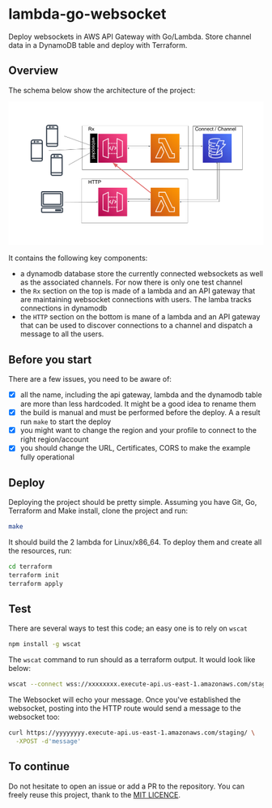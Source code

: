 # lambda-go-websocket

Deploy websockets in AWS API Gateway with Go/Lambda. Store channel data
in a DynamoDB table and deploy with Terraform.

## Overview

The schema below show the architecture of the project:

![overview](./img/arch.png)

It contains the following key components:

- a dynamodb database store the currently connected websockets as well as the
  associated channels. For now there is only one test channel
- the `Rx` section on the top is made of a lambda and an API gateway that
  are maintaining websocket connections with users. The lamba tracks
  connections in dynamodb
- the `HTTP` section on the bottom is mane of a lambda and an API gateway that
  can be used to discover connections to a channel and dispatch a message to
  all the users.

## Before you start

There are a few issues, you need to be aware of:

- [x] all the name, including the api gateway, lambda and the dynamodb table
  are more than less hardcoded. It might be a good idea to rename them 
- [x] the build is manual and must be performed before the deploy. A a result
  run `make` to start the deploy
- [x] you might want to change the region and your profile to connect to the
  right region/account
- [x] you should change the URL, Certificates, CORS to make the example fully
  operational

## Deploy

Deploying the project should be pretty simple. Assuming you have Git, Go,
Terraform and Make install, clone the project and run:
 
```bash
make
```

It should build the 2 lambda for Linux/x86_64. To deploy them and create
all the resources, run:

```bash
cd terraform
terraform init
terraform apply
```

## Test

There are several ways to test this code; an easy one is to rely on `wscat`

```bash
npm install -g wscat
```

The `wscat` command to run should as a terraform output. It would look like
below:

```bash
wscat --connect wss://xxxxxxxx.execute-api.us-east-1.amazonaws.com/staging
```

The Websocket will echo your message. Once you've established the websocket,
posting into the HTTP route would send a message to the websocket too:

```bash
curl https://yyyyyyyy.execute-api.us-east-1.amazonaws.com/staging/ \
  -XPOST -d'message' 
```

## To continue

Do not hesitate to open an issue or add a PR to the repository. You can
freely reuse this project, thank to the [MIT LICENCE](./LICENSE).
